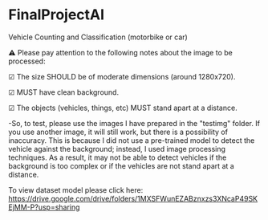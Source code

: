 # FinalProjectAI
Vehicle Counting and Classification (motorbike or car)

⚠️ Please pay attention to the following notes about the image to be processed:

☑ The size SHOULD be of moderate dimensions (around 1280x720).

☑ MUST have clean background.

☑ The objects (vehicles, things, etc) MUST stand apart at a distance.

-So, to test, please use the images I have prepared in the "testimg" folder. If you use another image, it will still work, but there is a possibility of inaccuracy. This is because I did not use a pre-trained model to detect the vehicle against the background; instead, I used image processing techniques. As a result, it may not be able to detect vehicles if the background is too complex or if the vehicles are not stand apart at a distance.

To view dataset model please click here: https://drive.google.com/drive/folders/1MXSFWunEZABznxzs3XNcaP49SKEjMM-P?usp=sharing
